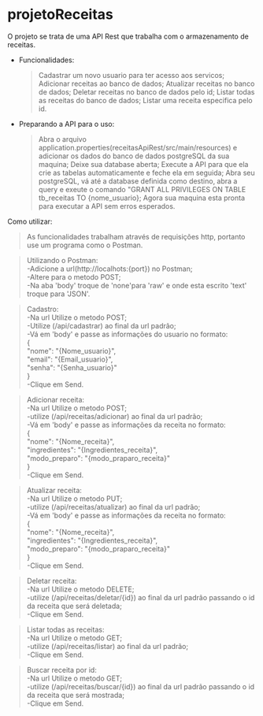 # projetoReceitas
O projeto se trata de uma API Rest que trabalha com o armazenamento de receitas.

- Funcionalidades:
  >Cadastrar um novo usuario para ter acesso aos servicos;
  >Adicionar receitas ao banco de dados;
  >Atualizar receitas no banco de dados;
  >Deletar receitas no banco de dados pelo id;
  >Listar todas as receitas do banco de dados;
  >Listar uma receita especifica pelo id.

- Preparando a API para o uso:
  >Abra o arquivo application.properties(receitasApiRest/src/main/resources) e adicionar os dados do banco de dados postgreSQL da sua maquina;
  >Deixe sua database aberta;
  >Execute a API para que ela crie as tabelas automaticamente e feche ela em seguida;
  >Abra seu postgreSQL, vá até a database definida como destino, abra a query e exeute o comando "GRANT ALL PRIVILEGES ON TABLE tb_receitas TO {nome_usuario};
  >Agora sua maquina esta pronta para executar a API sem erros esperados.

Como utilizar:  
>As funcionalidades trabalham através de requisições http, portanto use um programa como o Postman.  
  
>Utilizando o Postman:  
  -Adicione a url(http://localhots:{port}) no Postman;  
  -Altere para o metodo POST;  
  -Na aba 'body' troque de 'none'para 'raw' e onde esta escrito 'text' troque para 'JSON'.  
    
>Cadastro:  
  -Na url Utilize o metodo POST;  
  -Utilize (/api/cadastrar) ao final da url padrão;  
  -Vá em 'body' e passe as informações do usuario no formato:  
      {  
        "nome": "{Nome_usuario}",  
        "email": "{Email_usuario}",  
        "senha": "{Senha_usuario}"  
      }  
  -Clique em Send.  
    
>Adicionar receita:  
  -Na url Utilize o metodo POST;  
  -utilize (/api/receitas/adicionar) ao final da url padrão;  
  -Vá em 'body' e passe as informações da receita no formato:  
      {  
        "nome": "{Nome_receita}",  
        "ingredientes": "{Ingredientes_receita}",  
        "modo_preparo": "{modo_praparo_receita}"  
      }  
   -Clique em Send.  
      
>Atualizar receita:  
  -Na url Utilize o metodo PUT;  
  -utilize (/api/receitas/atualizar) ao final da url padrão;  
  -Vá em 'body' e passe as informações da receita no formato:  
      {  
        "nome": "{Nome_receita}",  
        "ingredientes": "{Ingredientes_receita}",  
        "modo_preparo": "{modo_praparo_receita}"  
      }  
  -Clique em Send.  
      
>Deletar receita:  
  -Na url Utilize o metodo DELETE;  
  -utilize (/api/receitas/deletar/{id}) ao final da url padrão passando o id da receita que será deletada;  
  -Clique em Send.  
    
>Listar todas as receitas:  
  -Na url Utilize o metodo GET;  
  -utilize (/api/receitas/listar) ao final da url padrão;  
  -Clique em Send.  
    
>Buscar receita por id:  
  -Na url Utilize o metodo GET;  
  -utilize (/api/receitas/buscar/{id}) ao final da url padrão passando o id da receita que será mostrada;  
  -Clique em Send.  
